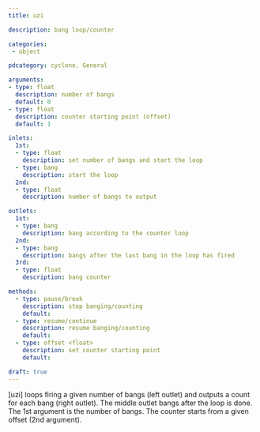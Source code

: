 ```yaml
---
title: uzi

description: bang loop/counter

categories:
 - object

pdcategory: cyclone, General

arguments:
- type: float
  description: number of bangs
  default: 0
- type: float
  description: counter starting point (offset)
  default: 1

inlets:
  1st:
  - type: float
    description: set number of bangs and start the loop
  - type: bang
    description: start the loop
  2nd:
  - type: float
    description: number of bangs to output

outlets:
  1st:
  - type: bang
    description: bang according to the counter loop
  2nd:
  - type: bang
    description: bangs after the last bang in the loop has fired
  3rd:
  - type: float
    description: bang counter

methods:
  - type: pause/break
    description: stop banging/counting
    default: 
  - type: resume/continue
    description: resume banging/counting
    default: 
  - type: offset <float>
    description: set counter starting point
    default: 

draft: true
---
```


[uzi] loops firing a given number of bangs (left outlet) and outputs a count for each bang (right outlet). The middle outlet bangs after the loop is done. The 1st argument is the number of bangs. The counter starts from a given offset (2nd argument).
